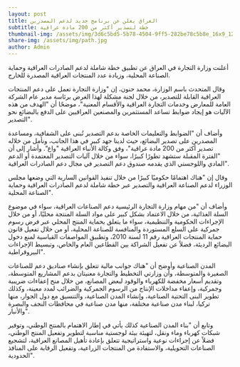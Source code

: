 ```yaml
---
layout: post
title: العراق يعلن عن برنامج جديد لدعم المصدرين
subtitle: خطة لتصدير أكثر من 200 مادة عراقية
thumbnail-img: /assets/img/3d6c5bd5-5b78-4504-9ff5-282be78c5b8e_16x9_1200x676.webp
share-img: /assets/img/path.jpg
author: Admin
---
```


أعلنت وزارة التجارة في العراق عن تطبيق خطة شاملة لدعم الصادرات العراقية وحماية الصناعة المحلية، وزيادة عدد المنتجات العراقية المصدرة للخارج.

وقال المتحدث باسم الوزارة، محمد حنون، إن "وزارة التجارة تعمل على دعم المنتجات العراقية القابلة للتصدير، من خلال لجنة مشكلة لهذا الغرض برئاسة مدير عام الشركة العامة للمعارض وخدمات التجارة العراقية والأقسام المعنية"، موضحًا أن "الهدف من هذه الآليات هو إيجاد ضوابط تساعد المستثمرين والمصنعين العراقيين على الدفع بالبضائع نحو التصدير".

وأضاف أن "الضوابط والتعليمات الخاصة بدعم التصدير تُبنى على الشفافية، ومساعدة المصدرين على تصدير البضائع، حيث لدينا جهد كبير في هذا الجانب، ونأمل من خلاله تصدير أكثر من 200 مادة عراقية"، وفق وكالة الأنباء العراقية "واع".
وأشار إلى أن "الفترة المقبلة ستشهد تطورًا كبيرًا، سواء من خلال آليات التصدير المعتمدة أو الدعم المادي واللوجستي الذي يقدمه صندوق دعم التصدير في مجال دعم الصادرات العراقية".

وقال إن "هناك اهتمامًا حكوميًا كبيرًا من خلال تنفيذ القوانين السارية التي وضعها مجلس الوزراء لدعم الصناعة العراقية والتصدير عبر خطة شاملة لدعم الصادرات العراقية وحماية الصناعة المحلية".

وأضاف أن "من مهام وزارة التجارة الرئيسية دعم الصناعات العراقية، سواء في موضوع السلة الغذائية، من خلال الاعتماد بشكل كبير على مواد السلة المنتجة محليًا، أو من خلال الإجراءات الحكومية والتنظيمية، سواء ما يتعلق بحماية المنتج المحلي عبر فرض رسوم جمركية على السلع المستوردة والمنافسة للصناعة المحلية، أو من خلال تفعيل قانون حماية المنتجات العراقية رقم 11 لسنة 2010، وتطبيق المواصفات القياسية لمنع دخول البضائع الرديئة، فضلاً عن تفعيل الشراكة بين القطاعين العام والخاص، وتبسيط الإجراءات البيروقراطية".

المدن الصناعية
وأوضح أن "هناك جوانب مالية تتعلق بإنشاء صناديق دعم للصناعات الصغيرة والمتوسطة، وأن وزارتي التخطيط والتجارة معنيتان بدعم المشاريع المتوسطة، وتقديم أسعار مخفضة للكهرباء والوقود لبعض المصانع، من خلال منح إعفاءات ضريبية وجمركية، وإعفاء مداخلات الإنتاج من الرسوم الجمركية والضرائب لمدد معينة، وكذلك تطوير البنى التحتية الصناعية، وإنشاء المدن الصناعية، والتنسيق مع دول الجوار، منها تركيا، لبناء مدن صناعية مختلفة، منها مدن صناعية في محافظات النجف والبصرة والأنبار".

وتابع أن "بناء المدن الصناعية كذلك يأتي في إطار الاهتمام بالمنتج الوطني، وتوفير شبكات كهرباء وماء ونقل، لتهيئة بيئة لوجستية مناسبة لتطوير وتفعيل المنتج الوطني، فضلاً عن إجراءات نوعية واستراتيجية تتعلق بإعادة تأهيل المصانع العراقية، لتشجيع الصناعات التحويلية، والاستفادة من المنتجات الزراعية، وتفعيل الرقابة على المنافذ الحدودية".

